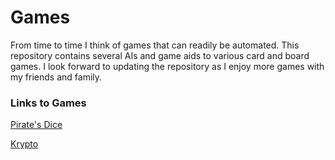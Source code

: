 # Games

From time to time I think of games that can readily be automated. This repository contains several AIs and game aids to various card and board games. I look forward to updating the repository as I enjoy more games with my friends and family.

### Links to Games

[Pirate's Dice](https://github.com/eichmeierbr/games/tree/master/pirates)

[Krypto](https://github.com/eichmeierbr/games/tree/master/krypto)
